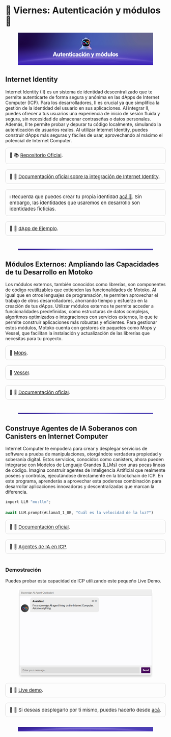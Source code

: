 <!-- ---
description: Conoce la propuesta de valor en IA de ICP.
icon: brain
--- -->

# 🧠 Viernes: Autenticación y módulos 🔐

<figure><img src="../.gitbook/assets/asdwq.png" alt=""><figcaption></figcaption></figure>

## Internet Identity

Internet Identity (II) es un sistema de identidad descentralizado que te permite autenticarte de forma segura y anónima en las dApps de Internet Computer (ICP). Para los desarrolladores, II es crucial ya que simplifica la gestión de la identidad del usuario en sus aplicaciones. Al integrar II, puedes ofrecer a tus usuarios una experiencia de inicio de sesión fluida y segura, sin necesidad de almacenar contraseñas o datos personales. Además, II te permite probar y depurar tu código localmente, simulando la autenticación de usuarios reales. Al utilizar Internet Identity, puedes construir dApps más seguras y fáciles de usar, aprovechando al máximo el potencial de Internet Computer.

<!-- {% embed url="https://github.com/dfinity/internet-identity/tree/main/demos/using-dev-build" %}
Repositorio Oficial
{% endembed %} -->
<div style="background-color:rgba(248, 249, 250, 0.05); padding: 12px; border-radius: 8px; border: 1px solid #ddd; font-size: 15px;">
   🔗 📚  <a href="https://github.com/dfinity/internet-identity/tree/main/demos/using-dev-build" target="_blank">Repositorio Oficial</a>.
</div>
<br>
<!-- {% embed url="https://internetcomputer.org/docs/building-apps/authentication/integrate-internet-identity" %}
Documentación oficial sobre la integración de Internet Identity
{% endembed %} -->
<div style="background-color:rgba(248, 249, 250, 0.05); padding: 12px; border-radius: 8px; border: 1px solid #ddd; font-size: 15px;">
   🔗 🔐 <a href="https://internetcomputer.org/docs/building-apps/authentication/integrate-internet-identity" target="_blank">Documentación oficial sobre la integración de Internet Identity</a>.
</div>
<br>
<!-- {% hint style="info" %}
Recuerda que puedes crear tu propia identidad [acá](https://identity.ic0.app/). Sin embargo, las identidades que usaremos en desarrollo son identidades ficticias.
{% endhint %} -->
<div style="background-color:rgba(248, 249, 250, 0.05); padding: 12px; border-radius: 8px; border: 1px solid #ddd; font-size: 15px;">
    ℹ️ Recuerda que puedes crear tu propia identidad <a href="https://identity.ic0.app/" target="_blank">acá 🔗</a>. Sin embargo, las identidades que usaremos en desarrollo son identidades ficticias.
</div>
<br>
<!-- {% embed url="https://4rnkm-6yaaa-aaaag-ab6qq-cai.icp0.io/" %}
dApp de Ejemplo
{% endembed %} -->
<div style="background-color:rgba(248, 249, 250, 0.05); padding: 12px; border-radius: 8px; border: 1px solid #ddd; font-size: 15px;">
    🔗 📱 <a href="https://4rnkm-6yaaa-aaaag-ab6qq-cai.icp0.io/" target="_blank">dApp de Ejemplo</a>.
</div>
<br>

<figure><img src="../.gitbook/assets/Separador.jpg" alt=""><figcaption></figcaption></figure>

## Módulos Externos: Ampliando las Capacidades de tu Desarrollo en Motoko

Los módulos externos, también conocidos como librerías, son componentes de código reutilizables que extienden las funcionalidades de Motoko. Al igual que en otros lenguajes de programación, te permiten aprovechar el trabajo de otros desarrolladores, ahorrando tiempo y esfuerzo en la creación de tus dApps. Utilizar módulos externos te permite acceder a funcionalidades predefinidas, como estructuras de datos complejas, algoritmos optimizados o integraciones con servicios externos, lo que te permite construir aplicaciones más robustas y eficientes. Para gestionar estos módulos, Motoko cuenta con gestores de paquetes como Mops y Vessel, que facilitan la instalación y actualización de las librerías que necesitas para tu proyecto.

<!-- {% embed url="https://mops.one/" %}
Mops
{% endembed %} -->
<div style="background-color:rgba(248, 249, 250, 0.05); padding: 12px; border-radius: 8px; border: 1px solid #ddd; font-size: 15px;">
    🔗 <a href="https://mops.one/" target="_blank">Mops</a>.
</div>
<br>
<!-- {% embed url="https://github.com/dfinity/vessel" %}
Vessel
{% endembed %} -->
<div style="background-color:rgba(248, 249, 250, 0.05); padding: 12px; border-radius: 8px; border: 1px solid #ddd; font-size: 15px;">
    🔗 <a href="https://github.com/dfinity/vessel" target="_blank">Vessel</a>.
</div>
<br>
<!-- {% embed url="https://internetcomputer.org/docs/tutorials/developer-liftoff/level-3/3.1-package-managers" %}
Documentación oficial
{% endembed %} -->
<div style="background-color:rgba(248, 249, 250, 0.05); padding: 12px; border-radius: 8px; border: 1px solid #ddd; font-size: 15px;">
    🔗 📖 <a href="https://internetcomputer.org/docs/tutorials/developer-liftoff/level-3/3.1-package-managers" target="_blank">Documentación oficial</a>.
</div>
<br>
<figure><img src="../.gitbook/assets/Separador.jpg" alt=""><figcaption></figcaption></figure>

## Construye Agentes de IA Soberanos con Canisters en Internet Computer

Internet Computer te empodera para crear y desplegar servicios de software a prueba de manipulaciones, otorgándote verdadera propiedad y soberanía digital. Estos servicios, conocidos como canisters, ahora pueden integrarse con Modelos de Lenguaje Grandes (LLMs) con unas pocas líneas de código. Imagina construir agentes de Inteligencia Artificial que realmente posees y controlas, ejecutándose directamente en la blockchain de ICP. En este programa, aprenderás a aprovechar esta poderosa combinación para desarrollar aplicaciones innovadoras y descentralizadas que marcan la diferencia.

```rust
import LLM "mo:llm";

await LLM.prompt(#Llama3_1_8B, "Cuál es la velocidad de la luz?")
```

<!-- {% embed url="https://internetcomputer.org/ai" %}
Documentación oficial
{% endembed %} -->
<div style="background-color:rgba(248, 249, 250, 0.05); padding: 12px; border-radius: 8px; border: 1px solid #ddd; font-size: 15px;">
    🔗 📖 <a href="https://internetcomputer.org/ai" target="_blank">Documentación oficial</a>.
</div>
<br>
<!-- {% embed url="https://internetcomputer.org/ai-agents" %}
Agentes de IA en ICP
{% endembed %} -->
<div style="background-color:rgba(248, 249, 250, 0.05); padding: 12px; border-radius: 8px; border: 1px solid #ddd; font-size: 15px;">
    🔗 🤖  <a href="https://internetcomputer.org/ai-agents" target="_blank">Agentes de IA en ICP</a>.
</div>
<br>

### Demostración

Puedes probar esta capacidad de ICP utilizando este pequeño Live Demo.

<figure><img src="../.gitbook/assets/Picture7.png" alt=""><figcaption></figcaption></figure>

<!-- {% embed url="https://vgjrt-uyaaa-aaaal-qsiaq-cai.icp0.io/" %} -->
<div style="background-color:rgba(248, 249, 250, 0.05); padding: 12px; border-radius: 8px; border: 1px solid #ddd; font-size: 15px;">
    🔗 📱 <a href="https://vgjrt-uyaaa-aaaal-qsiaq-cai.icp0.io" target="_blank">Live demo</a>.
</div>
<br>

<div style="background-color:rgba(248, 249, 250, 0.05); padding: 12px; border-radius: 8px; border: 1px solid #ddd; font-size: 15px;">
    🔗 🚀 Si deseas desplegarlo por ti mismo, puedes hacerlo desde <a href="https://icp.ninja/projects/llm-chatbot" target="_blank">acá</a>.
</div>
<br>
<!-- {% embed url="https://icp.ninja/projects/llm-chatbot" %} -->

<figure><img src="../.gitbook/assets/Separador2.jpg" alt=""><figcaption></figcaption></figure>

